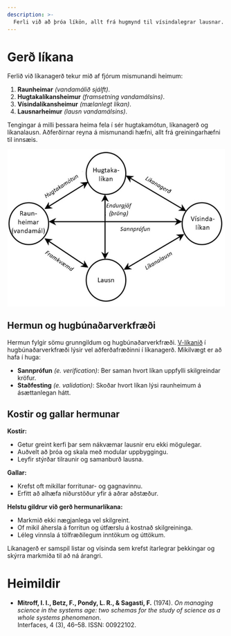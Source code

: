 ```yaml
---
description: >-
  Ferli við að þróa líkön, allt frá hugmynd til vísindalegrar lausnar.
---
```


# Gerð líkana

Ferlið við líkanagerð tekur mið af fjórum mismunandi heimum:

1. **Raunheimar** *(vandamálið sjálft)*.
2. **Hugtakalíkansheimur** *(framsetning vandamálsins)*.
3. **Vísindalíkansheimur** *(mælanlegt líkan)*.
4. **Lausnarheimur** *(lausn vandamálsins)*.

Tengingar á milli þessara heima fela í sér hugtakamótun, líkanagerð og líkanalausn. Aðferðirnar
reyna á mismunandi hæfni, allt frá greiningarhæfni til innsæis.

![Kerfissýn á lausnir með líkönum - þýðing höfundar úr [Mitroff, 1974](#heimildir)](figs/Mitroff.jpg)


## Hermun og hugbúnaðarverkfræði

Hermun fylgir sömu grunngildum og
hugbúnaðarverkfræði. [V-líkanið](https://en.wikipedia.org/wiki/V-model) í hugbúnaðarverkfræði lýsir
vel aðferðafræðinni í líkanagerð. Mikilvægt er að hafa í huga:

- **Sannprófun** *(e. verification)*: Ber saman hvort líkan uppfylli skilgreindar kröfur.
- **Staðfesting** *(e. validation)*: Skoðar hvort líkan lýsi raunheimum á ásættanlegan hátt.

## Kostir og gallar hermunar

**Kostir:**

- Getur greint kerfi þar sem nákvæmar lausnir eru ekki mögulegar.
- Auðvelt að þróa og skala með modular uppbyggingu.
- Leyfir stýrðar tilraunir og samanburð lausna.

**Gallar:**

- Krefst oft mikillar forritunar- og gagnavinnu.
- Erfitt að alhæfa niðurstöður yfir á aðrar aðstæður.

**Helstu gildrur við gerð hermunarlíkana:**

- Markmið ekki nægjanlega vel skilgreint.
- Of mikil áhersla á forritun og útfærslu á kostnað skilgreininga.
- Léleg vinnsla á tölfræðilegum inntökum og úttökum.

Líkanagerð er samspil listar og vísinda sem krefst ítarlegrar þekkingar og skýrra markmiða til að ná
árangri.

# Heimildir

- **Mitroff, I. I., Betz, F., Pondy, L. R., & Sagasti, F.** (1974). *On managing science in the
  systems age: two schemas for the study of science as a whole systems phenomenon*.                
  Interfaces, 4 (3), 46–58. ISSN: 00922102.
